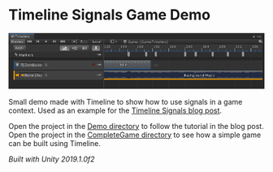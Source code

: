 # Timeline Signals Game Demo

![Alt text](Docs/Signals.png?raw=true "Title")

Small demo made with Timeline to show how to use signals in a game context.
Used as an example for the [Timeline Signals blog post](LINK). 

Open the project in the [Demo directory](/Demo) to follow the tutorial in the blog post.  
Open the project in the [CompleteGame directory](/CompleteGame) to see how a simple game can be built using Timeline.  

*Built with Unity 2019.1.0f2*
